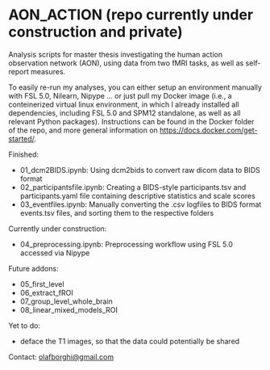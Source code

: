 # AON_ACTION (repo currently under construction and private)

Analysis scripts for master thesis investigating the human action observation network (AON), using data from two fMRI tasks, as well as self-report measures.

To easily re-run my analyses, you can either setup an environment manually with FSL 5.0, Nilearn, Nipype ... or just pull my Docker image (i.e., a conteinerized virtual linux environment, in which I already installed all dependencies, including FSL 5.0 and SPM12 standalone, as well as all relevant Python packages). Instructions can be found in the Docker folder of the repo, and more general information on https://docs.docker.com/get-started/.

Finished:
- 01_dcm2BIDS.ipynb: Using dcm2bids to convert raw dicom data to BIDS format
- 02_participantsfile.ipynb: Creating a BIDS-style participants.tsv and participants.yaml file containing descriptive statistics and scale scores
- 03_eventfiles.ipynb: Manually converting the .csv logfiles to BIDS format events.tsv files, and sorting them to the respective folders 

Currently under construction:
- 04_preprocessing.ipynb: Preprocessing workflow using FSL 5.0 accessed via Nipype

Future addons:
- 05_first_level
- 06_extract_fROI
- 07_group_level_whole_brain
- 08_linear_mixed_models_ROI

Yet to do:
- deface the T1 images, so that the data could potentially be shared

Contact: olafborghi@gmail.com



